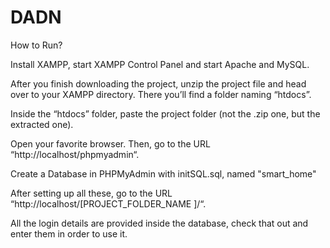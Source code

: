 # DADN

How to Run?

Install XAMPP, start XAMPP Control Panel and start Apache and MySQL.

After you finish downloading the project, unzip the project file and head over to your XAMPP directory. There you’ll find a folder naming “htdocs”.

Inside the “htdocs” folder, paste the project folder (not the .zip one, but the extracted one).

Open your favorite browser. Then, go to the URL “http://localhost/phpmyadmin“.

Create a Database in PHPMyAdmin with initSQL.sql, named "smart_home"

After setting up all these, go to the URL “http://localhost/[PROJECT_FOLDER_NAME ]/“.

All the login details are provided inside the database, check that out and enter them in order to use it.
